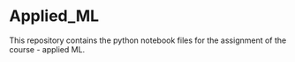 # Applied_ML

This repository contains the python notebook files for the assignment of the course - applied ML.
